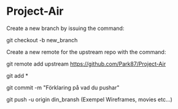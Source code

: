 # Project-Air

Create a new branch by issuing the command:

git checkout -b new_branch

Create a new remote for the upstream repo with the command:

git remote add upstream https://github.com/Park87/Project-Air


git add *

git commit -m "Förklaring på vad du pushar"

git push -u origin din_bransh               (Exempel Wireframes, movies etc...)
